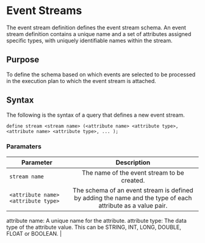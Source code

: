 # Event Streams
The event stream definition defines the event stream schema. An event stream definition contains a unique name and a set of attributes assigned specific types, with uniquely identifiable names within the stream.

## Purpose
To define the schema based on which events are selected to be processed in the execution plan to which the event stream is attached.

## Syntax
The following is the syntax of a query that defines a new event stream.

	define stream <stream name> (<attribute name> <attribute type>, <attribute name> <attribute type>, ... );
  
### Paramaters
|Parameter                                  |Description    |
| -------------                             |:-------------:|
| `stream name`                             | The name of the event stream to be created. | 
|  `<attribute name> <attribute type>`      | The schema of an event stream is defined by adding the name and the type of each attribute as a value pair.
attribute name: A unique name for the attribute.
attribute type: The data type of the attribute value. This can be STRING, INT, LONG, DOUBLE, FLOAT or BOOLEAN.      |
 

